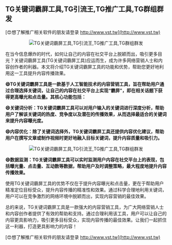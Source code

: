 ## **TG关键词霸屏工具,TG引流王,TG推广工具,TG群组群发**

[😍想了解推广相关软件的朋友请登录 http://www.vst.tw](http://www.vst.tw)

 <center><img src="https://vst.tw/MP4/tuiguang/png/6.png" alt="TG关键词霸屏工具,TG引流王,TG推广工具,TG群组群发"></center>

在当今信息爆炸的时代，如何让自己的内容在社交平台上脱颖而出，吸引更多目光？关键词霸屏工具(TG关键词霸屏工具)应运而生，成为许多网络营销人士和内容创作者的利器。本文将介绍TG关键词霸屏工具的功能和优势，帮助您更好地利用这一工具提升内容传播效果。

**😄TG关键词霸屏工具是一款基于人工智能技术的内容营销工具，旨在帮助用户通过合理选择关键词，让自己的内容在社交平台上实现“霸屏”，即在相关话题下获得更高曝光和点击量。其核心功能包括：**

**😄关键词分析：TG关键词霸屏工具可以对用户输入的关键词进行深度分析，帮助用户了解该关键词的热度、竞争度以及潜在的传播效果，从而选择最适合的关键词来提升内容曝光度。**

**😄内容优化：除了关键词选择外，TG关键词霸屏工具还提供内容优化建议，帮助用户在撰写文章或制作视频时更好地融入目标关键词，提升内容质量和吸引力。**

 <center><img src="https://vst.tw/MP4/tuiguang/png/8.png" alt="TG关键词霸屏工具,TG引流王,TG推广工具,TG群组群发"></center>

**😄数据监测：TG关键词霸屏工具可以实时监测用户内容在社交平台上的表现，包括曝光量、点击量、互动数等数据，帮助用户及时调整策略，最大程度地提升内容传播效果。**

使用TG关键词霸屏工具的优势不仅在于提升内容曝光和点击量，更在于帮助用户精准定位目标受众，提升内容传播的精准性和效果。通过科学合理地利用关键词，用户可以在竞争激烈的网络环境中脱颖而出，实现内容营销的最佳效果。

总的来说，TG关键词霸屏工具是一款强大的内容营销工具，为广大网络营销人士和内容创作者提供了有效的帮助和支持。通过合理利用该工具，用户可以让自己的内容更具影响力，吸引更多目标受众，实现内容传播的最佳效果。让我们一起抓住这一利器，打造更具影响力的内容！

[😍想了解推广相关软件的朋友请登录 http://www.vst.tw](http://www.vst.tw)



